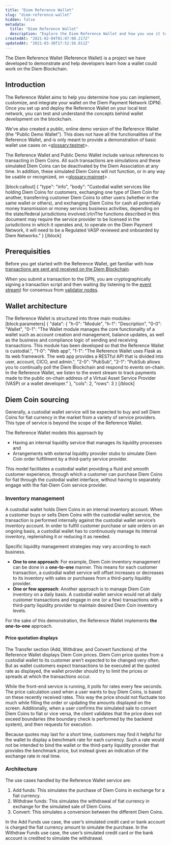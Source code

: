 ```yaml
---
title: "Diem Reference Wallet"
slug: "diem-reference-wallet"
hidden: false
metadata: 
  title: "Diem Reference Wallet"
  description: "Explore the Diem Reference Wallet and how you use it to test and develop wallets to work with the Diem Blockchain."
createdAt: "2021-02-04T01:07:00.217Z"
updatedAt: "2021-03-30T17:52:56.011Z"
---
```

The Diem Reference Wallet (Reference Wallet) is a project we have developed to demonstrate and help developers learn how a wallet could work on the Diem Blockchain. 

## Introduction

The Reference Wallet aims to help you determine how you can implement, customize, and integrate your wallet on the Diem Payment Network (DPN). Once you set up and deploy the Reference Wallet on your local test network, you can test and understand the concepts behind wallet development on the blockchain. 

We’ve also created a public, online demo version of the Reference Wallet (the “Public Demo Wallet”). This does not have all the functionalities of the Reference Wallet, and is only meant to provide a demonstration of basic wallet use cases on <<glossary:testnet>>.

The Reference Wallet and Public Demo Wallet include various references to transacting in Diem Coins.  All such transactions are simulations and these simulated Diem Coins can be deactivated by the Diem Association at any time.  In addition, these simulated Diem Coins will not function, or in any way be usable or recognized, on <<glossary:mainnet>> .

[block:callout]
{
  "type": "info",
  "body": "Custodial wallet services like holding Diem Coins for customers, exchanging one type of Diem Coin for another, transferring customer Diem Coins to other users (whether in the same wallet or others), and exchanging Diem Coins for cash all potentially money transmission or money services business activities, depending on the state/federal jurisdictions involved.\n\nThe functions described in this document may require the service provider to be licensed in the jurisdictions in which it operates and, to operate on the Diem Payment Network, it will need to be a Regulated VASP reviewed and onboarded by Diem Networks."
}
[/block]
## Prerequisities

Before you get started with the Reference Wallet, get familiar with how [transactions are sent and received on the Diem Blockchain](doc:basics-life-of-txn).

When you submit a transaction to the DPN, you are cryptographically signing a transaction script and then waiting (by listening to the [event stream](doc:basics-events#event-concepts)) for consensus from [validator nodes](doc:basics-validator-nodes). 


## Wallet architecture

The Reference Wallet is structured into three main modules:
[block:parameters]
{
  "data": {
    "h-0": "Module",
    "h-1": "Description",
    "0-0": "Wallet",
    "0-1": "The Wallet module manages the core functionality of a wallet such as account creation and management, balance updates, as well as the business and compliance logic of sending and receiving transactions. This module has been developed so that the Reference Wallet is custodial.",
    "1-0": "Web app",
    "1-1": "The Reference Wallet uses Flask as its web framework. The web app provides a RESTful API that is divided into user, account, CICO, and admin.",
    "2-0": "PubSub",
    "2-1": "PubSub allows you to continually poll the Diem Blockchain and respond to events on-chain. In the Reference Wallet, we listen to the event stream to track payments made to the public on-chain address of a Virtual Asset Service Provider (VASP) or a wallet developer."
  },
  "cols": 2,
  "rows": 3
}
[/block]
## Diem Coin sourcing

Generally, a custodial wallet service will be expected to buy and sell Diem Coins for fiat currency in the market from a variety of service providers. This type of service is beyond the scope of the Reference Wallet.

The Reference Wallet models this approach by 
* Having an internal liquidity service that manages its liquidity processes and 
* Arrangements with external liquidity provider stubs to simulate Diem Coin order fulfillment by a third-party service provider. 

This model facilitates a custodial wallet providing a fluid and smooth customer experience, through which a customer can purchase Diem Coins for fiat through the custodial wallet interface, without having to separately engage with the fiat-Diem Coin service provider.


### Inventory management

A custodial wallet holds Diem Coins in an internal inventory account. When a customer buys or sells Diem Coins with the custodial wallet service, the transaction is performed internally against the custodial wallet service’s inventory account. In order to fulfill customer purchase or sale orders on an ongoing basis, a custodial wallet has to continuously manage its internal inventory, replenishing it or reducing it as needed.

Specific liquidity management strategies may vary according to each business.

* **One to one approach**: For example, Diem Coin inventory management can be done in a **one-to-one** manner. This means for each customer transaction, a custodial wallet service will offset increases or decreases to its inventory with sales or purchases from a third-party liquidity provider.
* **One or few approach**: Another approach is to manage Diem Coin inventory on a daily basis.  A custodial wallet service would net all daily customer transactions and engage in one (or a few) transactions with a third-party liquidity provider to maintain desired Diem Coin inventory levels.


For the sake of this demonstration, the Reference Wallet implements **the one-to-one** approach.


#### Price quotation displays

The Transfer section (Add, Withdraw, and Convert functions) of the Reference Wallet displays Diem Coin prices. Diem Coin price quotes from a custodial wallet to its customer aren’t expected to be changed very often. But as wallet customers expect transactions to be executed at the quoted rate as displayed, the wallet provider should try to limit the prices or spreads at which the transactions occur. 

While the front-end service is running, it polls for rates every few seconds. The price calculation used when a user wants to buy Diem Coins, is based on these recently received rates. This way the price should not fluctuate too much while filling the order or updating the amounts displayed on the screen. Additionally, when a user confirms the simulated sale to convert Diem Coins to fiat or vice versa, the client validates that the price does not exceed boundaries (the boundary check is performed by the backend system), and then requests for execution.

Because quotes may last for a short time, customers may find it helpful for the wallet to display a benchmark rate for each currency. Such a rate would not be intended to bind the wallet or the third-party liquidity provider that provides the benchmark price, but instead gives an indication of the exchange rate in real time.



### Architecture

The use cases handled by the Reference Wallet service are:

1. Add funds: This simulates the purchase of Diem Coins in exchange for a fiat currency.
2. Withdraw funds: This simulates the withdrawal of fiat currency in exchange for the simulated sale of Diem Coins.
3. Convert: This simulates a conversion between the different Diem Coins.

In the Add Funds use case, the user’s simulated credit card or bank account is charged the fiat currency amount to simulate the purchase. In the Withdraw Funds use case, the user’s simulated credit card or the bank account is credited to simulate the withdrawal.